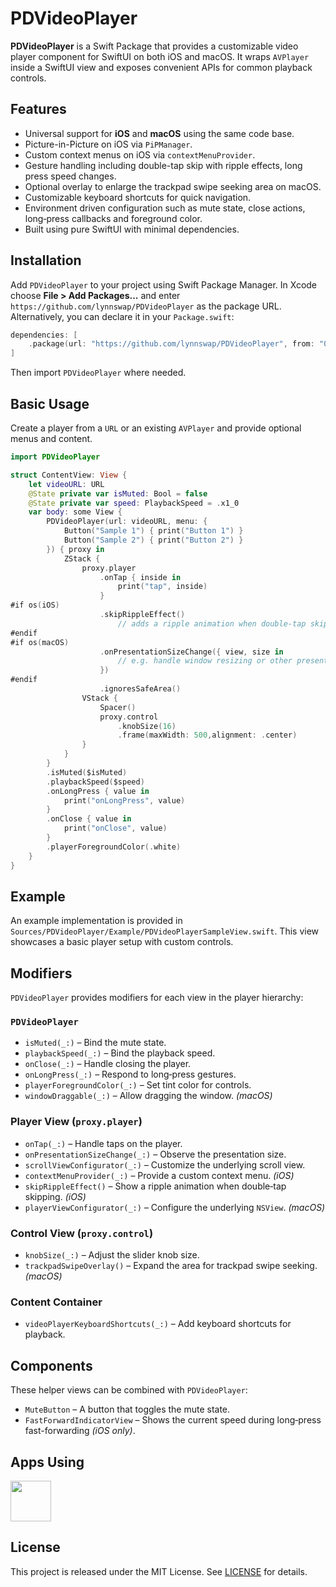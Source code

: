 # PDVideoPlayer

**PDVideoPlayer** is a Swift Package that provides a customizable video player component for SwiftUI on both iOS and macOS. It wraps `AVPlayer` inside a SwiftUI view and exposes convenient APIs for common playback controls.

## Features

- Universal support for **iOS** and **macOS** using the same code base.
- Picture-in-Picture on iOS via `PiPManager`.
- Custom context menus on iOS via `contextMenuProvider`.
- Gesture handling including double-tap skip with ripple effects, long press speed changes.
- Optional overlay to enlarge the trackpad swipe seeking area on macOS.
- Customizable keyboard shortcuts for quick navigation.
- Environment driven configuration such as mute state, close actions, long‑press callbacks and foreground color.
- Built using pure SwiftUI with minimal dependencies.

## Installation

Add `PDVideoPlayer` to your project using Swift Package Manager. In Xcode choose **File \> Add Packages...** and enter `https://github.com/lynnswap/PDVideoPlayer` as the package URL. Alternatively, you can declare it in your `Package.swift`:

```swift
dependencies: [
    .package(url: "https://github.com/lynnswap/PDVideoPlayer", from: "0.1.x")
]
```

Then import `PDVideoPlayer` where needed.

## Basic Usage

Create a player from a `URL` or an existing `AVPlayer` and provide optional menus and content.

```swift
import PDVideoPlayer

struct ContentView: View {
    let videoURL: URL
    @State private var isMuted: Bool = false
    @State private var speed: PlaybackSpeed = .x1_0
    var body: some View {
        PDVideoPlayer(url: videoURL, menu: {
            Button("Sample 1") { print("Button 1") }
            Button("Sample 2") { print("Button 2") }
        }) { proxy in
            ZStack {
                proxy.player
                    .onTap { inside in
                        print("tap", inside)
                    }
#if os(iOS)
                    .skipRippleEffect()
                        // adds a ripple animation when double‑tap skipping
#endif
#if os(macOS)
                    .onPresentationSizeChange({ view, size in
                        // e.g. handle window resizing or other presentation-size changes
                    })
#endif
                    .ignoresSafeArea()
                VStack {
                    Spacer()
                    proxy.control
                        .knobSize(16)
                        .frame(maxWidth: 500,alignment: .center)
                }
            }
        }
        .isMuted($isMuted)
        .playbackSpeed($speed)
        .onLongPress { value in
            print("onLongPress", value)
        }
        .onClose { value in
            print("onClose", value)
        }
        .playerForegroundColor(.white)
    }
}
```

## Example

An example implementation is provided in
`Sources/PDVideoPlayer/Example/PDVideoPlayerSampleView.swift`.
This view showcases a basic player setup with custom controls.

## Modifiers

`PDVideoPlayer` provides modifiers for each view in the player hierarchy:

### `PDVideoPlayer`

- `isMuted(_:)` – Bind the mute state.
- `playbackSpeed(_:)` – Bind the playback speed.
- `onClose(_:)` – Handle closing the player.
- `onLongPress(_:)` – Respond to long‑press gestures.
- `playerForegroundColor(_:)` – Set tint color for controls.
- `windowDraggable(_:)` – Allow dragging the window. *(macOS)*

### Player View (`proxy.player`)

- `onTap(_:)` – Handle taps on the player.
- `onPresentationSizeChange(_:)` – Observe the presentation size.
- `scrollViewConfigurator(_:)` – Customize the underlying scroll view.
- `contextMenuProvider(_:)` – Provide a custom context menu. *(iOS)*
- `skipRippleEffect()` – Show a ripple animation when double‑tap skipping. *(iOS)*
- `playerViewConfigurator(_:)` – Configure the underlying `NSView`. *(macOS)*

### Control View (`proxy.control`)

- `knobSize(_:)` – Adjust the slider knob size.
- `trackpadSwipeOverlay()` – Expand the area for trackpad swipe seeking. *(macOS)*

### Content Container

- `videoPlayerKeyboardShortcuts(_:)` – Add keyboard shortcuts for playback.

## Components

These helper views can be combined with `PDVideoPlayer`:

- `MuteButton` – A button that toggles the mute state.
- `FastForwardIndicatorView` – Shows the current speed during long‑press fast-forwarding *(iOS only)*.

## Apps Using

<p float="left">
    <a href="https://apps.apple.com/jp/app/tweetpd/id1671411031"><img src="https://i.imgur.com/AC6eGdx.png" height="65"></a>
</p>

## License

This project is released under the MIT License. See [LICENSE](LICENSE) for details.
